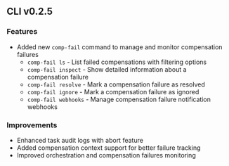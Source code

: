 ## CLI v0.2.5

### Features
- Added new `comp-fail` command to manage and monitor compensation failures
  - `comp-fail ls` - List failed compensations with filtering options
  - `comp-fail inspect` - Show detailed information about a compensation failure
  - `comp-fail resolve` - Mark a compensation failure as resolved
  - `comp-fail ignore` - Mark a compensation failure as ignored
  - `comp-fail webhooks` - Manage compensation failure notification webhooks

### Improvements
- Enhanced task audit logs with abort feature
- Added compensation context support for better failure tracking
- Improved orchestration and compensation failures monitoring
